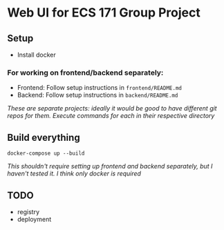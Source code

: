 # Web UI for ECS 171 Group Project

## Setup
- Install docker

### For working on frontend/backend separately:
- Frontend: Follow setup instructions in `frontend/README.md`
- Backend: Follow setup instructions in `backend/README.md`

*These are separate projects: ideally it would be good to have different git repos for them. Execute commands for each in their respective directory*

## Build everything
`docker-compose up --build`

*This shouldn't require setting up frontend and backend separately, but I haven't tested it. I think only docker is required*

## TODO
- registry
- deployment